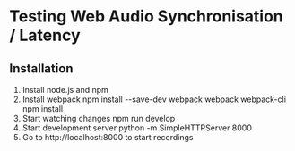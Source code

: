 # Testing Web Audio Synchronisation / Latency
## Installation
1. Install node.js and npm
2. Install webpack
    npm install --save-dev webpack webpack webpack-cli
    npm install
3. Start watching changes
    npm run develop
4. Start development server
    python -m SimpleHTTPServer 8000
5. Go to http://localhost:8000 to start recordings

